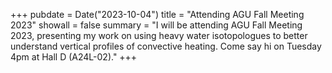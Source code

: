 +++
pubdate = Date("2023-10-04")
title = "Attending AGU Fall Meeting 2023" 
showall = false
summary = "I will be attending AGU Fall Meeting 2023, presenting my work on using heavy water isotopologues to better understand vertical profiles of convective heating. Come say hi on Tuesday 4pm at Hall D (A24L-02)."
+++
